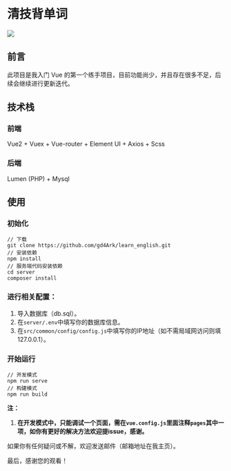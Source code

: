 # 清技背单词

![](https://ws1.sinaimg.cn/thumbnail/9892fa7fgy1fwntybdlcij20mp0mpk2i.jpg)

## 前言

此项目是我入门 Vue 的第一个练手项目，目前功能尚少，并且存在很多不足，后续会继续进行更新迭代。

## 技术栈

### 前端

Vue2 + Vuex + Vue-router + Element UI + Axios + Scss 

### 后端

Lumen (PHP) + Mysql

## 使用

### 初始化

```shell
// 下载
git clone https://github.com/gd4Ark/learn_english.git
// 安装依赖
npm install
// 服务端代码安装依赖
cd server
composer install
```

### 进行相关配置：

1. 导入数据库（db.sql）。
2. 在`server/.env`中填写你的数据库信息。
3. 在`src/common/config/config.js`中填写你的IP地址（如不需局域网访问则填127.0.0.1）。

### 开始运行

```shell
// 开发模式
npm run serve
// 构建模式
npm run build
```

**注：**

1. **在开发模式中，只能调试一个页面，需在`vue.config.js`里面注释`pages`其中一项，如你有更好的解决方法欢迎提issue，感谢。**



如果你有任何疑问或不解，欢迎发送邮件（邮箱地址在我主页）。



最后，感谢您的观看！
